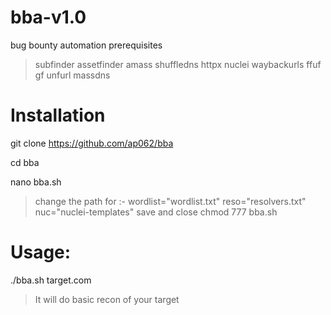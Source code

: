 # bba-v1.0
bug bounty automation 
prerequisites
 > subfinder
 > assetfinder
 > amass
 > shuffledns
 > httpx
 > nuclei
 > waybackurls
 > ffuf
 > gf 
 > unfurl
 > massdns
 
 
<h1>Installation </h1> 

git clone  https://github.com/ap062/bba    

cd  bba

nano bba.sh 
 > change the path  for :-
   wordlist="wordlist.txt"
   reso="resolvers.txt"
   nuc="nuclei-templates"
save and close 
chmod 777 bba.sh


<h1> Usage: </h1>
  ./bba.sh target.com
  
  
  >It will do basic recon of your target 
